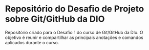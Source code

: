 # Repositório do Desafio de Projeto sobre Git/GitHub da DIO
Repositório criado para o Desafio 1 do curso de Git/GitHub da DIo.
O objetivo é reunir e compartilhar as principais anotações e comandos aplicados durante o curso.
